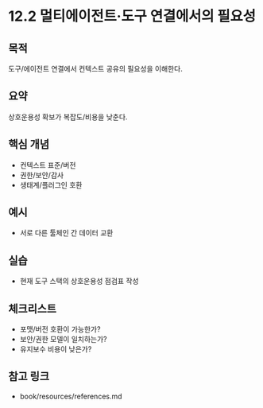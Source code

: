# 12.2 멀티에이전트·도구 연결에서의 필요성

## 목적
도구/에이전트 연결에서 컨텍스트 공유의 필요성을 이해한다.

## 요약
상호운용성 확보가 복잡도/비용을 낮춘다.

## 핵심 개념
- 컨텍스트 표준/버전
- 권한/보안/감사
- 생태계/플러그인 호환

## 예시
- 서로 다른 툴체인 간 데이터 교환

## 실습
- 현재 도구 스택의 상호운용성 점검표 작성

## 체크리스트
- 포맷/버전 호환이 가능한가?
- 보안/권한 모델이 일치하는가?
- 유지보수 비용이 낮은가?

## 참고 링크
- book/resources/references.md
